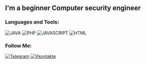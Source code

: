 ## I'm a beginner Сomputer security engineer

### Languages and Tools:
![JAVA](https://img.shields.io/badge/-JAVA-090909?style=for-the-badge&logo=java&logoColor=47C5FB)
![PHP](https://img.shields.io/badge/-PHP-090909?style=for-the-badge&logo=php&logoColor=097CDB)
![JAVASCRIPT](https://img.shields.io/badge/-JavaScript-090909?style=for-the-badge&logo=javascript&logoColor=FFED00)
![HTML](https://img.shields.io/badge/-HTML-090909?style=for-the-badge&logo=html5&logoColor=e34c26)

### Follow Me:
[![Telegram](https://img.shields.io/badge/-Telegram-090909?style=for-the-badge&logo=telegram&logoColor=27A0D9)](https://t.me/xxxkaix)
[![Vkontakte](https://img.shields.io/badge/-Vkontakte-090909?style=for-the-badge&logo=Vk&logoColor=4F7DB3)](https://vk.com/stichuxa)

